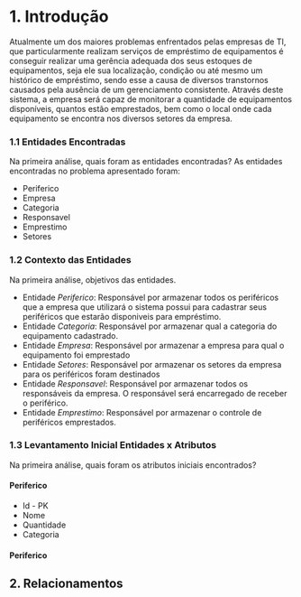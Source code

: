 # 1. Introdução

Atualmente um dos maiores problemas enfrentados pelas empresas de TI, que particularmente realizam serviços de empréstimo de equipamentos é conseguir realizar uma gerência adequada dos seus estoques de equipamentos, seja ele sua localização, condição ou até mesmo um histórico de empréstimo, sendo esse a causa de diversos transtornos causados pela ausência de um gerenciamento consistente. Através deste sistema, a empresa será capaz de monitorar a quantidade de equipamentos disponíveis, quantos estão emprestados, bem como o local onde cada equipamento se encontra nos diversos setores da empresa. 


### 1.1 Entidades Encontradas
Na primeira análise, quais foram as entidades encontradas?
As entidades encontradas no problema apresentado foram:
- Periferico
- Empresa
- Categoria
- Responsavel
- Emprestimo
- Setores 

### 1.2 Contexto das Entidades
Na primeira análise, objetivos das entidades.
- Entidade _Periferico_: Responsável por armazenar todos os periféricos que a empresa que utilizará o sistema possui para cadastrar seus periféricos que estarão disponiveis para empréstimo.
- Entidade _Categoria_: Responsável por armazenar qual a categoria do equipamento cadastrado.
- Entidade _Empresa_: Responsável por armazenar a empresa para qual o equipamento foi emprestado
- Entidade _Setores_: Responsável por armazenar os setores da empresa para os periféricos foram destinados
- Entidade _Responsavel_: Responsável por armazenar todos os responsáveis da empresa. O responsável será encarregado de receber o periférico.
- Entidade _Emprestimo_: Responsável por armazenar o controle de periféricos emprestados.


### 1.3  Levantamento Inicial Entidades x Atributos
Na primeira análise, quais foram os atributos iniciais encontrados?
#### Periferico
- Id - PK
- Nome
- Quantidade
- Categoria

#### Periferico

## 2. Relacionamentos
